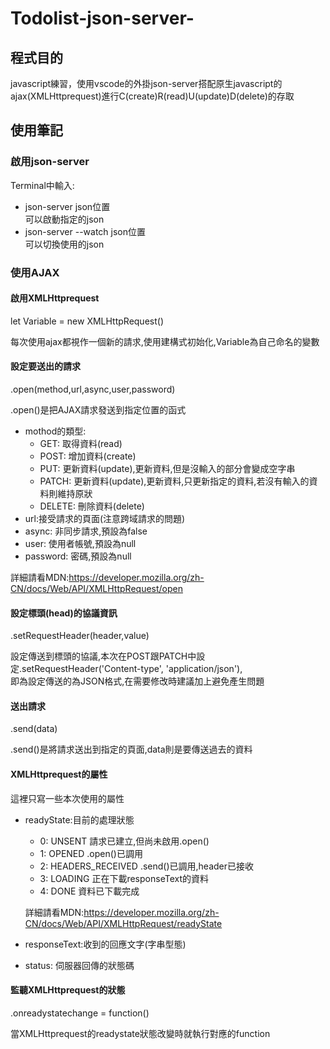 # Todolist-json-server-

## 程式目的
javascript練習，使用vscode的外掛json-server搭配原生javascript的ajax(XMLHttprequest)進行C(create)R(read)U(update)D(delete)的存取

## 使用筆記
### 啟用json-server  

Terminal中輸入:
  - json-server json位置  
    可以啟動指定的json
  - json-server --watch json位置  
    可以切換使用的json

### 使用AJAX
#### 啟用XMLHttprequest
let Variable = new XMLHttpRequest()  

每次使用ajax都視作一個新的請求,使用建構式初始化,Variable為自己命名的變數

#### 設定要送出的請求
.open(method,url,async,user,password)  

.open()是把AJAX請求發送到指定位置的函式
- mothod的類型:
  - GET: 取得資料(read) 
  - POST: 增加資料(create)  
  - PUT: 更新資料(update),更新資料,但是沒輸入的部分會變成空字串  
  - PATCH: 更新資料(update),更新資料,只更新指定的資料,若沒有輸入的資料則維持原狀  
  - DELETE: 刪除資料(delete)
- url:接受請求的頁面(注意跨域請求的問題)  
- async: 非同步請求,預設為false
- user: 使用者帳號,預設為null
- password: 密碼,預設為null

詳細請看MDN:https://developer.mozilla.org/zh-CN/docs/Web/API/XMLHttpRequest/open  

#### 設定標頭(head)的協議資訊
.setRequestHeader(header,value)  

 設定傳送到標頭的協議,本次在POST跟PATCH中設定.setRequestHeader('Content-type', 'application/json'),  
 即為設定傳送的為JSON格式,在需要修改時建議加上避免產生問題

#### 送出請求
.send(data)  

.send()是將請求送出到指定的頁面,data則是要傳送過去的資料

#### XMLHttprequest的屬性
這裡只寫一些本次使用的屬性  

- readyState:目前的處理狀態  
  - 0:	UNSENT 請求已建立,但尚未啟用.open()  
  - 1:  OPENED .open()已調用  
  - 2:  HEADERS_RECEIVED .send()已調用,header已接收  
  - 3:  LOADING 正在下載responseText的資料  
  - 4:  DONE  資料已下載完成
  
  詳細請看MDN:https://developer.mozilla.org/zh-CN/docs/Web/API/XMLHttpRequest/readyState
  
- responseText:收到的回應文字(字串型態)
- status: 伺服器回傳的狀態碼

#### 監聽XMLHttprequest的狀態
.onreadystatechange = function()

當XMLHttprequest的readystate狀態改變時就執行對應的function
